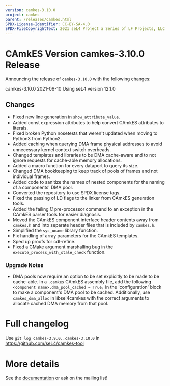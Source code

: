 ```yaml
---
version: camkes-3.10.0
project: camkes
parent: /releases/camkes.html
SPDX-License-Identifier: CC-BY-SA-4.0
SPDX-FileCopyrightText: 2021 seL4 Project a Series of LF Projects, LLC.
---
```

# CAmkES Version camkes-3.10.0 Release

Announcing the release of `camkes-3.10.0` with the following changes:

camkes-3.10.0 2021-06-10
Using seL4 version 12.1.0

## Changes

* Fixed new line generation in `show_attribute_value`.
* Added const expression attributes to help convert CAmkES attributes to literals.
* Fixed broken Python nosetests that weren't updated when moving to Python3 from Python2.
* Added caching when querying DMA frame physical addresses to avoid unnecessary kernel context switch overheads.
* Changed templates and libraries to be DMA cache-aware and to not ignore requests for cache-able memory
  allocations.
* Added a macro function for every dataport to query its size.
* Changed DMA bookkeeping to keep track of pools of frames and not individual frames.
* Added code to sanitize the names of nested components for the naming of a components' DMA pool.
* Converted the repository to use SPDX license tags.
* Fixed the passing of LD flags to the linker from CAmkES generation tools.
* Added the failing C pre-processor command to an exception in the CAmkES parser tools for easier diagnosis.
* Moved the CAmkES component interface header contents away from `camkes.h` and into separate header files that is
  included by `camkes.h`.
* Simplified the `sys_uname` library function.
* Fix handling of array parameters for the CAmkES templates.
* Sped up proofs for cdl-refine.
* Fixed a CMake argument marshalling bug in the `execute_process_with_stale_check` function.

### Upgrade Notes

* DMA pools now require an option to be set explicitly to be made to be cache-able. In a `.camkes` CAmkES assembly
  file, add the following `<component name>.dma_pool_cached = True;` in the 'configuration' block to make a component's
  DMA pool to be cached. Additionally, use `camkes_dma_alloc` in libsel4camkes with the correct arguments to allocate
  cached DMA memory from that pool.

# Full changelog
 Use `git log camkes-3.9.0..camkes-3.10.0` in
<https://github.com/seL4/camkes-tool>

# More details
 See the
[documentation](https://github.com/seL4/camkes-tool/blob/camkes-3.10.0/docs/index.md)
or ask on the mailing list!
